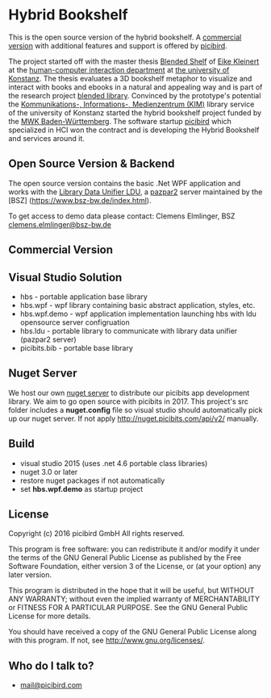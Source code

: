 # Hybrid Bookshelf #

This is the open source version of the hybrid bookshelf. A [commercial version](http://www.hybridbookshelf.de/#welcome) with additional features and support is offered by [picibird](http://www.picibird.com). 

The project started off with the master thesis [Blended Shelf](http://zenodo.org/record/17947#.V0QpQZGLRaQ) of [Eike Kleinert](http://www.eikekleiner.de/) at the [human-computer interaction department](http://hci.uni-konstanz.de/) at [the university of Konstanz](https://www.uni-konstanz.de/). The thesis evaluates a 3D bookshelf metaphor to visualize and interact with books and ebooks in a natural and appealing way and is part of the research project [blended library](http://hci.uni-konstanz.de/index.php?a=research&b=projects&c=8609071). Convinced by the prototype's potential the [Kommunikations-, Informations-, Medienzentrum (KIM)](https://www.kim.uni-konstanz.de/) library service of the university of Konstanz started the hybrid bookshelf project funded by the [MWK Baden-Württemberg](https://mwk.baden-wuerttemberg.de/de/ministerium/). The   software startup [picibird](http://www.picibird.com/) which specialized in HCI won the contract and is developing the Hybrid Bookshelf and services around it.

## Open Source Version & Backend ##

The open source version contains the basic .Net WPF application and works with the [Library Data Unifier LDU](https://github.com/BSZBW/ldu), a [pazpar2](http://www.indexdata.com/pazpar2) server maintained by the [BSZ] (https://www.bsz-bw.de/index.html).

To get access to demo data please contact:
Clemens Elmlinger, BSZ
clemens.elmlinger@bsz-bw.de

##  Commercial Version ##



## Visual Studio Solution ##

* hbs - portable application base library
* hbs.wpf - wpf library containing basic abstract application, styles, etc.
* hbs.wpf.demo - wpf application implementation launching hbs with ldu opensource server configruation
* hbs.ldu - portable library to communicate with library data unifier (pazpar2 server)
* picibits.bib - portable base library

## Nuget Server

We host our own [nuget server](http://nuget.picibits.com/api/v2/) to distribute our picibits app development library. We aim to go open source with picibits in 2017. This project's src folder includes a **nuget.config** file so visual studio should automatically pick up our nuget server. If not apply http://nuget.picibits.com/api/v2/ manually.

## Build ##

* visual studio 2015 (uses .net 4.6 portable class libraries)
* nuget 3.0 or later
* restore nuget packages if not automatically
* set **hbs.wpf.demo** as startup project

## License ##

Copyright (c) 2016 picibird GmbH
All rights reserved.

This program is free software: you can redistribute it and/or modify
it under the terms of the GNU General Public License as published by
the Free Software Foundation, either version 3 of the License, or
(at your option) any later version.

This program is distributed in the hope that it will be useful,
but WITHOUT ANY WARRANTY; without even the implied warranty of
MERCHANTABILITY or FITNESS FOR A PARTICULAR PURPOSE.  See the
GNU General Public License for more details.

You should have received a copy of the GNU General Public License
along with this program.  If not, see <http://www.gnu.org/licenses/>.

## Who do I talk to? ##

* mail@picibird.com
